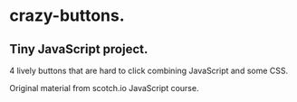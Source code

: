 # crazy-buttons.

## Tiny JavaScript project.

4 lively buttons that are hard to click combining JavaScript and some CSS.

Original material from scotch.io JavaScript course.
